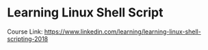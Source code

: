 # Learning Linux Shell Script
Course Link: https://www.linkedin.com/learning/learning-linux-shell-scripting-2018